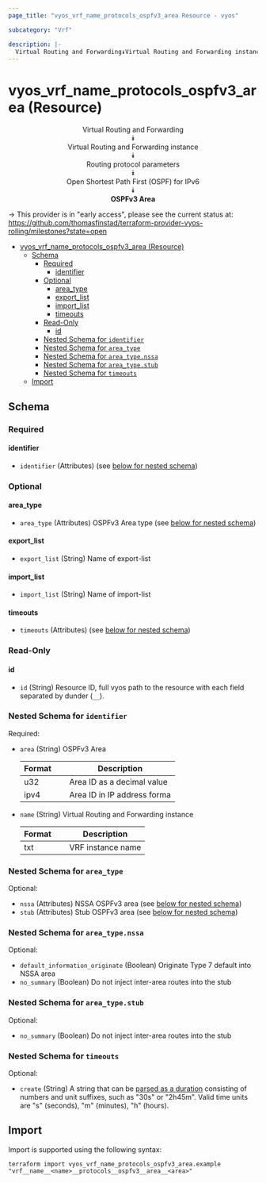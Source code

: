 ```yaml
---
page_title: "vyos_vrf_name_protocols_ospfv3_area Resource - vyos"

subcategory: "Vrf"

description: |-
  Virtual Routing and Forwarding⯯Virtual Routing and Forwarding instance⯯Routing protocol parameters⯯Open Shortest Path First (OSPF) for IPv6⯯OSPFv3 Area
---
```


# vyos_vrf_name_protocols_ospfv3_area (Resource)
<center>

Virtual Routing and Forwarding  
⯯  
Virtual Routing and Forwarding instance  
⯯  
Routing protocol parameters  
⯯  
Open Shortest Path First (OSPF) for IPv6  
⯯  
**OSPFv3 Area**


</center>

-> This provider is in "early access", please see the current status at: https://github.com/thomasfinstad/terraform-provider-vyos-rolling/milestones?state=open

<!--TOC-->

- [vyos_vrf_name_protocols_ospfv3_area (Resource)](#vyos_vrf_name_protocols_ospfv3_area-resource)
  - [Schema](#schema)
    - [Required](#required)
      - [identifier](#identifier)
    - [Optional](#optional)
      - [area_type](#area_type)
      - [export_list](#export_list)
      - [import_list](#import_list)
      - [timeouts](#timeouts)
    - [Read-Only](#read-only)
      - [id](#id)
    - [Nested Schema for `identifier`](#nested-schema-for-identifier)
    - [Nested Schema for `area_type`](#nested-schema-for-area_type)
    - [Nested Schema for `area_type.nssa`](#nested-schema-for-area_typenssa)
    - [Nested Schema for `area_type.stub`](#nested-schema-for-area_typestub)
    - [Nested Schema for `timeouts`](#nested-schema-for-timeouts)
  - [Import](#import)

<!--TOC-->

<!-- schema generated by tfplugindocs -->
## Schema

### Required

#### identifier
- `identifier` (Attributes) (see [below for nested schema](#nestedatt--identifier))

### Optional

#### area_type
- `area_type` (Attributes) OSPFv3 Area type (see [below for nested schema](#nestedatt--area_type))
#### export_list
- `export_list` (String) Name of export-list
#### import_list
- `import_list` (String) Name of import-list
#### timeouts
- `timeouts` (Attributes) (see [below for nested schema](#nestedatt--timeouts))

### Read-Only

#### id
- `id` (String) Resource ID, full vyos path to the resource with each field separated by dunder (`__`).

<a id="nestedatt--identifier"></a>
### Nested Schema for `identifier`

Required:

- `area` (String) OSPFv3 Area

    |  Format  &emsp;|  Description                  |
    |----------|-------------------------------|
    |  u32     &emsp;|  Area ID as a decimal value   |
    |  ipv4    &emsp;|  Area ID in IP address forma  |
- `name` (String) Virtual Routing and Forwarding instance

    |  Format  &emsp;|  Description        |
    |----------|---------------------|
    |  txt     &emsp;|  VRF instance name  |


<a id="nestedatt--area_type"></a>
### Nested Schema for `area_type`

Optional:

- `nssa` (Attributes) NSSA OSPFv3 area (see [below for nested schema](#nestedatt--area_type--nssa))
- `stub` (Attributes) Stub OSPFv3 area (see [below for nested schema](#nestedatt--area_type--stub))

<a id="nestedatt--area_type--nssa"></a>
### Nested Schema for `area_type.nssa`

Optional:

- `default_information_originate` (Boolean) Originate Type 7 default into NSSA area
- `no_summary` (Boolean) Do not inject inter-area routes into the stub


<a id="nestedatt--area_type--stub"></a>
### Nested Schema for `area_type.stub`

Optional:

- `no_summary` (Boolean) Do not inject inter-area routes into the stub



<a id="nestedatt--timeouts"></a>
### Nested Schema for `timeouts`

Optional:

- `create` (String) A string that can be [parsed as a duration](https://pkg.go.dev/time#ParseDuration) consisting of numbers and unit suffixes, such as &#34;30s&#34; or &#34;2h45m&#34;. Valid time units are &#34;s&#34; (seconds), &#34;m&#34; (minutes), &#34;h&#34; (hours).

## Import

Import is supported using the following syntax:

```shell
terraform import vyos_vrf_name_protocols_ospfv3_area.example "vrf__name__<name>__protocols__ospfv3__area__<area>"
```
